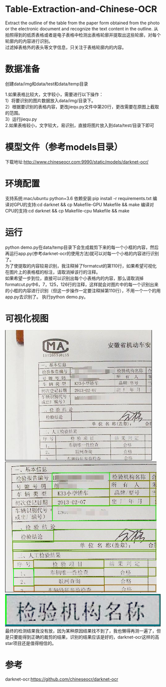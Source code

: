 # Table-Extraction-and-Chinese-OCR
Extract the outline of the table from the paper form obtained from the photo or the electronic document and recognize the text content in the outline. 从拍照得到的纸质表格或者是电子表格中检测出表格轮廓并提取出这些轮廓，对每个轮廓内的内容进行识别。  
过滤掉表格外的表头等文字信息，只关注于表格轮廓内的内容。

# 数据准备
创建data/img和data/test和data/temp目录  

1.如果表格比较大，文字较小，需要进行以下操作：  
  1）将要识别的图片数据放入data/img/目录下。  
  2）根据要识别的表格内容，更改jiequ.py文件中第20行，更改需要在原图上截取的范围。  
  3）运行jiequ.py  
2.如果表格较小，文字较大，易识别，直接将图片放入到data/test/目录下即可

# 模型文件（参考models目录）
下载地址:http://www.chineseocr.com:9990/static/models/darknet-ocr/

# 环境配置
支持系统:mac/ubuntu python=3.6
依赖安装:pip install -r requirements.txt
编译对GPU的支持:cd darknet && cp  Makefile-GPU Makefile && make
编译对CPU的支持:cd darknet && cp  Makefile-cpu Makefile && make

# 运行
python demo.py在data/temp目录下会生成裁剪下来的每一个小框的内容，然后再运行app.py(参考darknet-ocr的使用方法)就可以对每一个小格的内容进行识别了。  
为了使提取的内容较易识别，我注释掉了formatcut的第110行，如果希望可视化在图片上的表格框的标注，请取消掉该行的注释。  
如果希望一步到位，直接可以识别出每个小表格内的内容，那么请取消掉formatcut.py中6，7，125，126行的注释，这样就会对图片中的每一个识别出来的小框的内容进行识别（但这一步操作一定要注释掉第110行），不用一个一个的用app.py去识别了。 执行python demo.py。 

# 可视化视图
![](./images/2.jpg)  
![](./images/1.jpg)
![](./images/3.png)  
最终的检测结果我没有放，因为某种原因结果找不到了，我也懒得再测一遍了，但是只要能得到正确的裁剪的结果，识别的结果应该是好的，darknet-ocr这样的高star项目还是值得相信的。

# 参考
darknet-ocr:https://github.com/chineseocr/darknet-ocr
